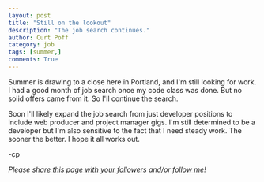 ```yaml
---
layout: post
title: "Still on the lookout"
description: "The job search continues."
author: Curt Poff
category: job
tags: [summer,]
comments: True
---
```

Summer is drawing to a close here in Portland, and I'm still looking for work. I had a good month of job search once my code class was done. But no solid offers came from it. So I'll continue the search.

<!--more-->

Soon I'll likely expand the job search from just developer positions to include web producer and project manager gigs. I'm still determined to be a developer but I'm also sensitive to the fact that I need steady work. The sooner the better. I hope it all works out.

-cp

*Please <a href="https://twitter.com/intent/tweet?url={{ site.production_url }}{{ page.url }}&text={{ page.title }}&via=cpoff" target="_blank">share this page with your followers</a> and/or <a href="https://twitter.com/cpoff">follow me</a>!*

